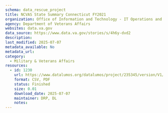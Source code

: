 ```yaml
---
schema: data_rescue_project 
title: NCVAS State Summary Connecticut FY2021
organization: Office of Information and Technology - IT Operations and Services (ITOPS)
agency: Department of Veterans Affairs
websites: data.va.gov
data_source: https://www.data.va.gov/stories/s/4h6y-dvd2
description: 
last_modified: 2025-07-07
metadata_available: No
metadata_url: 
category:
  - Military & Veterans Affairs 
resources:
  - id: 1230
    url: https://www.datalumos.org/datalumos/project/235345/version/V1/view
    format: CSV, PDF
    status: Finished
    size: 0.01
    download_date: 2025-07-07
    maintainer: DRP, DL
    notes: 
---
```


